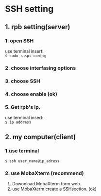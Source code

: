 # SSH setting  

## 1. rpb setting(server)  
### 1. open SSH  
use terminal insert:  
``$ sudo raspi-config 
``  
### 2. choose interfasing options  
### 3. choose SSH
### 4. choose enable (ok)
### 5. Get rpb's ip.  
use terminal insert:  
``$ ip address 
``  



## 2. my computer(client)  
### 1.use terminal  
``$ ssh user_name@ip_adress
``  
### 2. use MobaXterm (recommend) 
1. Dowonload MobaXterm form web.  
2. use MobaXterm create a SSHsection. (ok)
